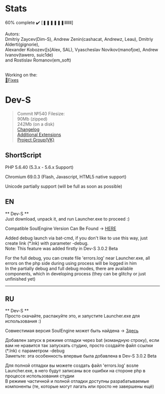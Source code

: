 # Stats
60% complete :heavy_check_mark:
[❚❚❚❚❚❚⫴⫴⫴⫴]

Autors:<br>
Dmitriy Zaycev(Dim-S), Andrew Zenin(cashacat, Andrewz, Leau), Dmitriy Alderti(gignorie), 
<br>Alexander Kobozev([s]Alex, SAL), Vyascheslav Novikov(manofjoe), Andrew Ivanov(tawero, suic1de)
<br> and Rostislav Romanov(em_soft)

<br>Working on  the:
<br><a href="https://github.com/KashaketCompany/Dev-S/projects/1">:wrench:Fixes</a>
# Dev-S
>Commit №540 Filesize:
<br>90Mb (zipped)
<br>242Mb (on a disk)
<br><a href="https://github.com/KashaketCompany/Dev-S/releases">Changelog</a>
<br><a href="https://github.com/KashaketCompany/Dev-S-Exts">Additional Extensions</a>
<br><a href="https://vk.com/kashaket">Project Group(VK)</a>
## ShortScript
PHP 5.6.40 (5.3.x - 5.6.x Support)

Chromium 69.0.3 (Flash, Javascript, HTML5 native support)

Unicode partially support (will be full as soon as possible)
## EN
** Dev-S **
<br>Just download, unpack it, and run Launcher.exe to proceed :)

Compatible SoulEngine Version Can Be Found -> <a href="https://github.com/KashaketCompany/soulengine">HERE</a>

Added debug launch via bat-cmd, if you don't like to use this way, just create link (*.lnk) with parameter -debug.
<br>Note: This feature was added firstly in Dev-S 3.0.2 Beta

For the full debug, you can create file 'errors.log' near Launcher.exe, all errors on the  php side during using process will be logged in him
<br>In the partially debug and full debug modes, there are available components, which in developing process (they can be glitchy or just unfinished yet)

---

## RU
** Dev-S **
<br>Просто скачайте, распакуйте это, и запустите Launcher.exe для использования :)

Совместимая версия SoulEngine может быть найдена -> <a href="https://github.com/KashaketCompany/soulengine">Здесь</a>

Добавлен запуск в режиме отладки через bat (командную строку), если вам не нравится так запускать студию, просто создайте файл ссылки (*.lnk) с параметром -debug
<br>Заметьте: эта особенность впервые была добавлена в Dev-S 3.0.2 Beta

Для полной отладки вы можете создать файл 'errors.log' возле Launcher.exe, в него будут записаны все ошибки на стороне php в процессе использования студии
<br>В режиме частичной и полной отладки доступны разрабатываемые компоненты (те, которые могут лагать или просто не завершены ещё)
